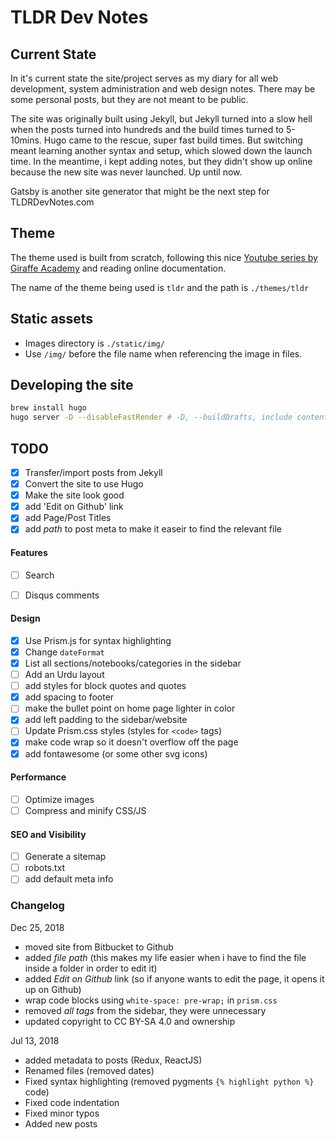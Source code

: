 # TLDR Dev Notes

## Current State
In it's current state the site/project serves as my diary for all web development, system administration and web design notes. There may be some personal posts, but they are not meant to be public.

The site was originally built using Jekyll, but Jekyll turned into a slow hell when the posts turned into hundreds and the build times turned to 5-10mins. Hugo came to the rescue, super fast build times. But switching meant learning another syntax and setup, which slowed down the launch time. In the meantime, i kept adding notes, but they didn't show up online because the new site was never launched. Up until now.

Gatsby is another site generator that might be the next step for TLDRDevNotes.com

## Theme
The theme used is built from scratch, following this nice [Youtube series by Giraffe Academy]() and reading online documentation. 

The name of the theme being used is `tldr` and the path is `./themes/tldr`

## Static assets

- Images directory is `./static/img/`
- Use `/img/` before the file name when referencing the image in files.

## Developing the site

```bash
brew install hugo
hugo server -D --disableFastRender # -D, --buildDrafts, include content marked as draft
```

TODO
---

- [x] Transfer/import posts from Jekyll
- [x] Convert the site to use Hugo
- [x] Make the site look good
- [x] add 'Edit on Github' link
- [x] add Page/Post Titles
- [x] add _path_ to post meta to make it easeir to find the relevant file

#### Features
- [ ] Search
- [ ] Disqus comments


#### Design
- [x] Use Prism.js for syntax highlighting
- [x] Change `dateFormat`
- [x] List all sections/notebooks/categories in the sidebar
- [ ] Add an Urdu layout
- [ ] add styles for block quotes and quotes
- [x] add spacing to footer
- [ ] make the bullet point on home page lighter in color
- [x] add left padding to the sidebar/website
- [ ] Update Prism.css styles (styles for `<code>` tags)
- [x] make code wrap so it doesn't overflow off the page
- [x] add fontawesome (or some other svg icons)

#### Performance
- [ ] Optimize images
- [ ] Compress and minify CSS/JS

#### SEO and Visibility
- [ ] Generate a sitemap
- [ ] robots.txt
- [ ] add default meta info

### Changelog

Dec 25, 2018
- moved site from Bitbucket to Github
- added _file path_ (this makes my life easier when i have to find the file inside a folder in order to edit it)
- added _Edit on Github_ link (so if anyone wants to edit the page, it opens it up on Github)
- wrap code blocks using `white-space: pre-wrap;` in `prism.css`
- removed _all tags_ from the sidebar, they were unnecessary
- updated copyright to CC BY-SA 4.0 and ownership

Jul 13, 2018
- added metadata to posts (Redux, ReactJS)
- Renamed files (removed dates)
- Fixed syntax highlighting (removed pygments `{% highlight python %}` code)
- Fixed code indentation
- Fixed minor typos
- Added new posts